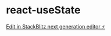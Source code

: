 # react-useState

[Edit in StackBlitz next generation editor ⚡️](https://stackblitz.com/~/github.com/kiran4037/react-useState)